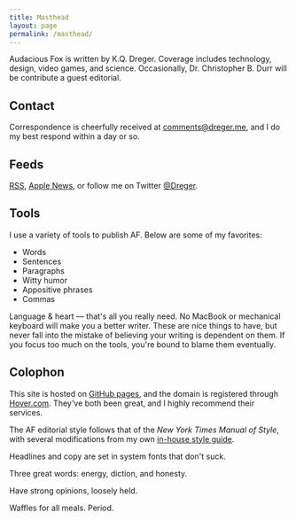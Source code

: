 ```yaml
---
title: Masthead
layout: page
permalink: /masthead/
---
```


Audacious Fox is written by K.Q. Dreger. Coverage includes technology, design, video games, and science. Occasionally, Dr. Christopher B. Durr will be contribute a guest editorial. 

## Contact

Correspondence is cheerfully received at <comments@dreger.me>, and I do my best respond within a day or so.

## Feeds

[RSS](/feeds/main.xml), [Apple News](https://apple.news/T7mJio790S96lno9kfkfXPA), or follow me on Twitter [@Dreger](https://twitter.com/dreger).

## Tools

I use a variety of tools to publish AF. Below are some of my favorites:

- Words
- Sentences
- Paragraphs
- Witty humor
- Appositive phrases
- Commas

Language &amp; heart — that's all you really need. No MacBook or mechanical keyboard will make you a better writer. These are nice things to have, but never fall into the mistake of believing your writing is dependent on them. If you focus too much on the tools, you're bound to blame them eventually. 

## Colophon  

This site is hosted on [GitHub pages](https://pages.github.com/), and the domain is registered through [Hover.com](http://hover.com). They've both been great, and I highly recommend their services. 

The AF editorial style follows that of the _New York Times Manual of Style_, with several modifications from my own [in-house style guide](/projects/style-guide).

Headlines and copy are set in system fonts that don't suck.

Three great words: energy, diction, and honesty.

Have strong opinions, loosely held. 

Waffles for all meals. Period.

